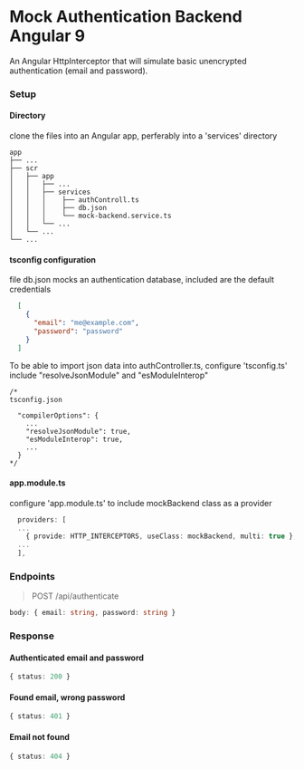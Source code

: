 # Mock Authentication Backend Angular 9

An Angular HttpInterceptor that will simulate basic unencrypted authentication (email and password).

### Setup
#### Directory
 clone the files into an Angular app, perferably into a 'services' directory
 
    app
    ├── ...
    ├── scr
    │   ├── app
    │   │   ├── ...
    │   │   ├── services
    │   │   │    ├── authControll.ts
    │   │   │    ├── db.json
    │   │   │    └── mock-backend.service.ts
    │   │   └── ...
    │   └── ...
    └── ...
#### tsconfig configuration
file db.json mocks an authentication database, included are the default credentials

```json
  [
    {
      "email": "me@example.com",
      "password": "password"
    }
  ]
```
To be able to import json data into authController.ts, configure 'tsconfig.ts' include "resolveJsonModule" and "esModuleInterop"

```javascipt
/*
tsconfig.json 

  "compilerOptions": {
    ...
    "resolveJsonModule": true,
    "esModuleInterop": true,
    ...
  }
*/
```

#### app.module.ts

configure 'app.module.ts' to include mockBackend class as a provider

```typescript
  providers: [
  ...
    { provide: HTTP_INTERCEPTORS, useClass: mockBackend, multi: true },
  ...
  ],
```

### Endpoints
> POST /api/authenticate
```typescript
body: { email: string, password: string }
```

### Response
#### Authenticated email and password
```typescript
{ status: 200 }
```
#### Found email, wrong password
```typescript
{ status: 401 }
```
#### Email not found
```typescript
{ status: 404 }
```






